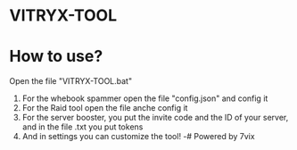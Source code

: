 # VITRYX-TOOL
# How to use?
Open the file "VITRYX-TOOL.bat" 
1. For the whebook spammer open the file "config.json" and config it
2. For the Raid tool open the file anche config it
3. For the server booster, you put the invite code and the ID of your server, and in the file .txt you put tokens
4. And in settings you can customize the tool!
-# Powered by 7vix

